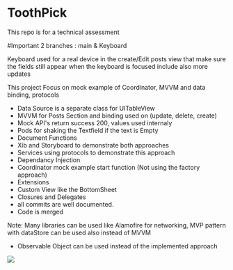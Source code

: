 # ToothPick
This repo is for a technical assessment 

#Important
2 branches : main & Keyboard 

Keyboard used for a real device in the create/Edit posts view that make sure the fields still appear when the keyboard is focused include also more updates 

This project Focus on mock example of Coordinator, MVVM and data binding, protocols 
 
- Data Source is a separate class for UITableView 
- MVVM for Posts Section and binding used on (update, delete, create)
- Mock API's return success 200, values used internaly
- Pods for shaking the Textfield if the text is Empty
- Document Functions 
- Xib and Storyboard to demonstrate both approaches
- Services using protocols to demonstrate this approach
- Dependancy Injection
- Coordinator mock example start function (Not using the factory approach) 
- Extensions 
- Custom View like the BottomSheet
- Closures and Delegates
- all commits are well documented.
- Code is merged

Note: 
Many libraries can be used like Alamofire for networking,
MVP pattern with dataStore can be used also instead of MVVM

- Observable Object <Box> can be used instead of the implemented approach  

 ![](https://github.com/JhonnyTawk/ToothPick/blob/main/Simulator%20Screen%20Recording%20-%20iPhone%2014%20Pro%20-%202023-02-07%20at%2019.43.04.gif)
